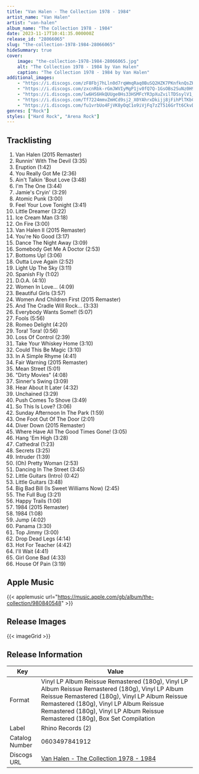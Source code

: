 ```yaml
---
title: "Van Halen - The Collection 1978 - 1984"
artist_name: "Van Halen"
artist: "van-halen"
album_name: "The Collection 1978 - 1984"
date: 2023-11-17T10:41:35.000000Z
release_id: "28066065"
slug: "the-collection-1978-1984-28066065"
hideSummary: true
cover:
    image: "the-collection-1978-1984-28066065.jpg"
    alt: "The Collection 1978 - 1984 by Van Halen"
    caption: "The Collection 1978 - 1984 by Van Halen"
additional_images:
    - "https://i.discogs.com/zF8Fbj7hLln0d7rqWmqRaq0BuSQ2HZK7PKnfknQsZHU/rs:fit/g:sm/q:90/h:618/w:600/czM6Ly9kaXNjb2dz/LWRhdGFiYXNlLWlt/YWdlcy9SLTI4MDY2/MDY1LTE2OTI5NDc5/NzktNzMzOS5qcGVn.jpeg"
    - "https://i.discogs.com/zxcnRbk-rGmJWVIyMgP1jv0fQ7Q-1GsOBs2SuNz0H94/rs:fit/g:sm/q:90/h:617/w:600/czM6Ly9kaXNjb2dz/LWRhdGFiYXNlLWlt/YWdlcy9SLTI4MDY2/MDY1LTE2OTI5NDc5/OTAtNDQ2Ny5qcGVn.jpeg"
    - "https://i.discogs.com/lw6HS6HkQUUge0Hs33HSMFcYR3pXuZvilTDSsylV1_Y/rs:fit/g:sm/q:90/h:2305/w:600/czM6Ly9kaXNjb2dz/LWRhdGFiYXNlLWlt/YWdlcy9SLTI4MDY2/MDY1LTE2OTI5NDc5/OTEtNzQ1MS5qcGVn.jpeg"
    - "https://i.discogs.com/Tf7224mmvZmHCd9sj2_X0YAhrxDkijj8jFihPlTKbC0/rs:fit/g:sm/q:90/h:1530/w:600/czM6Ly9kaXNjb2dz/LWRhdGFiYXNlLWlt/YWdlcy9SLTI4MDY2/MDY1LTE2OTI5NDc5/OTItNzM1Ni5qcGVn.jpeg"
    - "https://i.discogs.com/fu1vrbUo4FjVK8yOqC1o9iVjFq7zZT516GrTt6CkvDI/rs:fit/g:sm/q:90/h:175/w:600/czM6Ly9kaXNjb2dz/LWRhdGFiYXNlLWlt/YWdlcy9SLTI4MDY2/MDY1LTE2OTI5NDc5/OTEtNzMyNC5qcGVn.jpeg"
genres: ["Rock"]
styles: ["Hard Rock", "Arena Rock"]
---
```




## Tracklisting
1. Van Halen (2015 Remaster)
2. Runnin' With The Devil (3:35)
3. Eruption (1:42)
4. You Really Got Me (2:36)
5. Ain't Talkin 'Bout Love (3:48)
6. I'm The One (3:44)
7. Jamie's Cryin' (3:29)
8. Atomic Punk (3:00)
9. Feel Your Love Tonight (3:41)
10. Little Dreamer (3:22)
11. Ice Cream Man (3:18)
12. On Fire (3:00)
13. Van Halen II (2015 Remaster)
14. You're No Good (3:17)
15. Dance The Night Away (3:09)
16. Somebody Get Me A Doctor (2:53)
17. Bottoms Up! (3:06)
18. Outta Love Again (2:52)
19. Light Up The Sky (3:11)
20. Spanish Fly (1:02)
21. D.O.A. (4:10)
22. Women In Love... (4:09)
23. Beautiful Girls (3:57)
24. Women And Children First (2015 Remaster)
25. And The Cradle Will Rock... (3:33)
26. Everybody Wants Some!! (5:07)
27. Fools (5:56)
28. Romeo Delight (4:20)
29. Tora! Tora! (0:56)
30. Loss Of Control (2:39)
31. Take Your Whiskey Home (3:10)
32. Could This Be Magic (3:10)
33. In A Simple Rhyme (4:41)
34. Fair Warning (2015 Remaster)
35. Mean Street (5:01)
36. "Dirty Movies" (4:08)
37. Sinner's Swing (3:09)
38. Hear About It Later (4:32)
39. Unchained (3:29)
40. Push Comes To Shove (3:49)
41. So This Is Love? (3:06)
42. Sunday Afternoon In The Park (1:59)
43. One Foot Out Of The Door (2:01)
44. Diver Down (2015 Remaster)
45. Where Have All The Good Times Gone! (3:05)
46. Hang 'Em High (3:28)
47. Cathedral (1:23)
48. Secrets (3:25)
49. Intruder (1:39)
50. (Oh) Pretty Woman (2:53)
51. Dancing In The Street (3:45)
52. Little Guitars (Intro) (0:42)
53. Little Guitars (3:48)
54. Big Bad Bill (Is Sweet Williams Now) (2:45)
55. The Full Bug (3:21)
56. Happy Trails (1:06)
57. 1984 (2015 Remaster)
58. 1984 (1:08)
59. Jump (4:02)
60. Panama (3:30)
61. Top Jimmy (3:00)
62. Drop Dead Legs (4:14)
63. Hot For Teacher (4:42)
64. I'll Wait (4:41)
65. Girl Gone Bad (4:33)
66. House Of Pain (3:19)

## Apple Music
{{< applemusic url="https://music.apple.com/gb/album/the-collection/980840548" >}}<br>




## Release Images
{{< imageGrid >}}

## Release Information
|  Key           | Value                                                |
| ---------------| ---------------------------------------------------- |
| Format         | Vinyl LP Album Reissue Remastered (180g), Vinyl LP Album Reissue Remastered (180g), Vinyl LP Album Reissue Remastered (180g), Vinyl LP Album Reissue Remastered (180g), Vinyl LP Album Reissue Remastered (180g), Vinyl LP Album Reissue Remastered (180g), Box Set Compilation |
| Label          | Rhino Records (2) |
| Catalog Number | 0603497841912 |
| Discogs URL    | [Van Halen - The Collection 1978 - 1984](https://www.discogs.com/release/28066065-Van-Halen-The-Collection-1978-1984) |